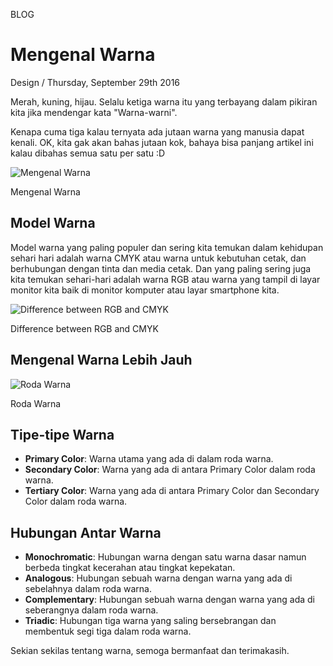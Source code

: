 <p class="type">BLOG</p>

# Mengenal Warna

<p class="meta">Design  /  Thursday, September 29th 2016</p>

Merah, kuning, hijau. Selalu ketiga warna itu yang terbayang dalam pikiran kita jika mendengar kata "Warna-warni".

Kenapa cuma tiga kalau ternyata ada jutaan warna yang manusia dapat kenali. OK, kita gak akan bahas jutaan kok, bahaya bisa panjang artikel ini kalau dibahas semua satu per satu :D

![Mengenal Warna](https://farooq-agent.web.app/assets/images/blog/small/FndTWHKS_post_image.jpg)

<p class="caption">Mengenal Warna</p>

## Model Warna

Model warna yang paling populer dan sering kita temukan dalam kehidupan sehari hari adalah warna CMYK atau warna untuk kebutuhan cetak, dan berhubungan dengan tinta dan media cetak. Dan yang paling sering juga kita temukan sehari-hari adalah warna RGB atau warna yang tampil di layar monitor kita baik di monitor komputer atau layar smartphone kita.

![Difference between RGB and CMYK](../assets/images/blog/details/7-mengenal-warna/difference-between-RGB-and-CMYK.jpg)

<p class="caption">Difference between RGB and CMYK</p>

## Mengenal Warna Lebih Jauh

![Roda Warna](../assets/images/blog/details/7-mengenal-warna/color-wheel.png)

<p class="caption">Roda Warna</p>

## Tipe-tipe Warna

* **Primary Color**: Warna utama yang ada di dalam roda warna.
* **Secondary Color**: Warna yang ada di antara Primary Color dalam roda warna.
* **Tertiary Color**: Warna yang ada di antara Primary Color dan Secondary Color dalam roda warna.

## Hubungan Antar Warna

* **Monochromatic**: Hubungan warna dengan satu warna dasar namun berbeda tingkat kecerahan atau tingkat kepekatan.
* **Analogous**: Hubungan sebuah warna dengan warna yang ada di sebelahnya dalam roda warna.
* **Complementary**: Hubungan sebuah warna dengan warna yang ada di seberangnya dalam roda warna.
* **Triadic**: Hubungan tiga warna yang saling bersebrangan dan membentuk segi tiga dalam roda warna.

Sekian sekilas tentang warna, semoga bermanfaat dan terimakasih.
